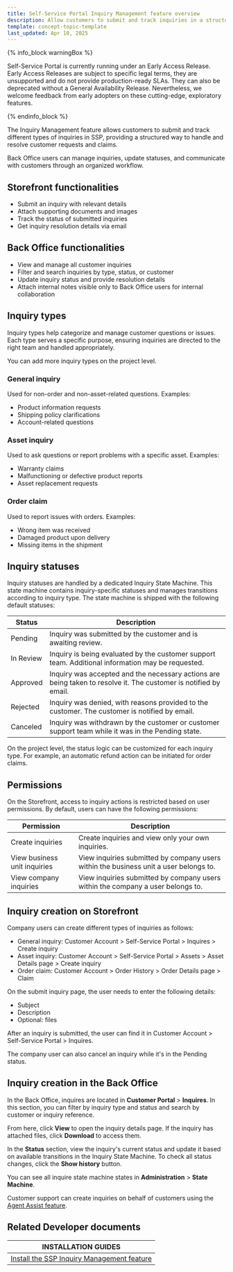 ```yaml
---
title: Self-Service Portal Inquiry Management feature overview
description: Allow customers to submit and track inquiries in a structured way while enabling Back Office users to manage, resolve, and collaborate on customer requests.
template: concept-topic-template
last_updated: Apr 10, 2025
---
```


{% info_block warningBox %}

Self-Service Portal is currently running under an Early Access Release. Early Access Releases are subject to specific legal terms, they are unsupported and do not provide production-ready SLAs. They can also be deprecated without a General Availability Release. Nevertheless, we welcome feedback from early adopters on these cutting-edge, exploratory features.

{% endinfo_block %}

The Inquiry Management feature allows customers to submit and track different types of inquiries in SSP, providing a structured way to handle and resolve customer requests and claims.

Back Office users can manage inquiries, update statuses, and communicate with customers through an organized workflow.


## Storefront functionalities

- Submit an inquiry with relevant details
- Attach supporting documents and images
- Track the status of submitted inquiries
- Get inquiry resolution details via email

## Back Office functionalities

- View and manage all customer inquiries
- Filter and search inquiries by type, status, or customer
- Update inquiry status and provide resolution details
- Attach internal notes visible only to Back Office users for internal collaboration


## Inquiry types

Inquiry types help categorize and manage customer questions or issues. Each type serves a specific purpose, ensuring inquiries are directed to the right team and handled appropriately.

You can add more inquiry types on the project level.

### General inquiry

Used for non-order and non-asset-related questions. Examples:

- Product information requests
- Shipping policy clarifications
- Account-related questions


### Asset inquiry

Used to ask questions or report problems with a specific asset. Examples:

- Warranty claims
- Malfunctioning or defective product reports
- Asset replacement requests


### Order claim

Used to report issues with orders. Examples:

- Wrong item was received
- Damaged product upon delivery
- Missing items in the shipment


## Inquiry statuses

Inquiry statuses are handled by a dedicated Inquiry State Machine. This state machine contains inquiry-specific statuses and manages transitions according to inquiry type. The state machine is shipped with the following default statuses:


| Status   | Description |
|----------|-------------|
| Pending  | Inquiry was submitted by the customer and is awaiting review. |
| In Review | Inquiry is being evaluated by the customer support team. Additional information may be requested. |
| Approved | Inquiry was accepted and the necessary actions are being taken to resolve it. The customer is notified by email. |
| Rejected | Inquiry was denied, with reasons provided to the customer. The customer is notified by email. |
| Canceled | Inquiry was withdrawn by the customer or customer support team while it was in the Pending state. |


On the project level, the status logic can be customized for each inquiry type. For example, an automatic refund action can be initiated for order claims.


## Permissions

On the Storefront, access to inquiry actions is restricted based on user permissions. By default, users can have the following permissions:


| Permission                    | Description |
|------------------------------|-------------|
| Create inquiries             | Create inquiries and view only your own inquiries. |
| View business unit inquiries | View inquiries submitted by company users within the business unit a user belongs to. |
| View company inquiries       | View inquiries submitted by company users within the company a user belongs to. |




## Inquiry creation on Storefront

Company users can create different types of inquiries as follows:
- General inquiry: Customer Account > Self-Service Portal > Inquires > Create inquiry
- Asset inquiry: Customer Account > Self-Service Portal > Assets > Asset Details page > Create inquiry
- Order claim: Customer Account > Order History > Order Details page > Claim

On the submit inquiry page, the user needs to enter the following details:
- Subject
- Description
- Optional: files

After an inquiry is submitted, the user can find it in Customer Account > Self-Service Portal > Inquires.

The company user can also cancel an inquiry while it's in the Pending status.


## Inquiry creation in the Back Office

In the Back Office, inquires are located in **Customer Portal** > **Inquires**. In this section, you can filter by inquiry type and status and search by customer or inquiry reference.

From here, click **View** to open the inquiry details page. If the inquiry has attached files, click **Download** to access them.

In the **Status** section, view the inquiry's current status and update it based on available transitions in the Inquiry State Machine. To check all status changes, click the **Show history** button.

You can see all inquire state machine states in **Administration** > **State Machine**.  

Customer support can create inquiries on behalf of customers using the [Agent Assist feature](/docs/pbc/all/user-management/{{site.version}}/base-shop/agent-assist-feature-overview.html).



## Related Developer documents

| INSTALLATION GUIDES |
| - |
| [Install the SSP Inquiry Management feature](/docs/pbc/all/self-service-portal/202507.0/install/install-the-ssp-inquiry-management-feature.html) |



